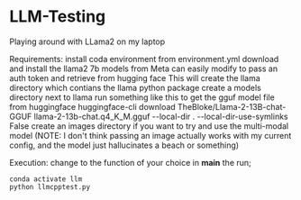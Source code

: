 # LLM-Testing
Playing around with LLama2 on my laptop



Requirements:
    install coda environment from environment.yml
    download and install the llama2 7b models from Meta
        can easily modify to pass an auth token and retrieve from hugging face
        This will create the llama directory which contians the llama python package
    create a models directory next to llama 
        run something like this to get the gguf model file from huggingface
            huggingface-cli download TheBloke/Llama-2-13B-chat-GGUF llama-2-13b-chat.q4_K_M.gguf --local-dir . --local-dir-use-symlinks False
    create an images directory if you want to try and use the multi-modal model 
        (NOTE: I don't think passing an image actually works with my current config, and the model just hallucinates a beach or something)

Execution:
    change to the function of your choice in __main__
    the run;

    conda activate llm 
    python llmcpptest.py

